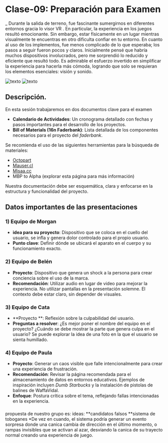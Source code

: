 
# Clase-09: Preparación para Examen
_ Durante la salida de terreno, fue fascinante sumergirnos en diferentes entornos gracia lo visor VR . En particular, la experiencia en los juegos resultó emocionante. Sin embargo, estar físicamente en un lugar mientras visualmente te encuentras en otro dificulta confiar en tu entorno. En cuanto al uso de los implementos, fue menos complicado de lo que esperaba; los pasos a seguir fueron pocos y claros. Inicialmente pensé que habría muchos dispositivos involucrados, pero me sorprendió lo reducido y eficiente que resultó todo. Es admirable el esfuerzo invertido en simplificar la experiencia para hacerla más cómoda, logrando que solo se requieran los elementos esenciales: visión y sonido.

![texto](./experiencia1.jpg)
![texto](./experiencia2.jpg)

## Descripción.

En esta sesión trabajaremos en dos documentos clave para el examen 

- **Calendario de Actividades**: Un cronograma detallado con fechas y pasos importantes para el desarrollo de los proyectos.
- **Bill of Materials (16n Faderbank)**: Lista detallada de los componentes necesarios para el proyecto del *faderbank*.

Se recomienda el uso de las siguientes herramientas para la búsqueda de materiales:

- [Octopart](https://octopart.com)
- [Mauser.cl](https://www.mauser.cl)
- [Misaa.cc](https://www.misaa.cc)
- MBP to Alpha (explorar esta página para más información)

Nuestra documentación debe ser esquemática, clara y enfocarse en la estructura y funcionalidad del proyecto.

## Datos importantes de las presentaciones

### 1) Equipo de Morgan
- **idea para su proyecto**: Dispositivo que se coloca en el cuello del usuario, se infla y genera dolor controlado para el propio usuario.
- **Punto clave**: Definir dónde se ubicará el aparato en el cuerpo y su funcionamiento exacto.

### 2) Equipo de Belén
- **Proyecto**: Dispositivo que genera un shock a la persona para crear conciencia sobre el uso de la marca.
- **Recomendación**: Utilizar audio en lugar de video para mejorar la experiencia. No utilizar pantallas en la presentación solemne. El contexto debe estar claro, sin depender de visuales.

### 3) Equipo de Cata
- **Proyecto **: Reflexión sobre la culpabilidad del usuario.
- **Preguntas a resolver**: ¿Es mejor poner el nombre del equipo en el proyecto? ¿Cuándo se debe mostrar la parte que genera culpa en el usuario? Se puede explorar la idea de una foto en la que el usuario se sienta humillado.

### 4) Equipo de Paula
- **Proyecto**: Generar un caos visible que falle intencionalmente para crear una experiencia de frustración.
- **Recomendación**: Revisar la página recomendada para el almacenamiento de datos en entornos educativos. Ejemplos de inspiración incluyen *Dumb Starbucks* y la instalación de pistolas de balines de WaffaVidal.
- **Enfoque**: Postura crítica sobre el tema, reflejando fallas intencionadas en la experiencia.

###
propuesta de nuestro grupo es:
ideas:
**candidatos falsos 
**sistema de toboganes 
*De vez en cuando, el sistema podría generar un evento sorpresa donde una canica cambia de dirección en el último momento, o  rampas  invisibles que se activan al azar, desviando la canica de su trayecto normal creando una experiencia de juego. 

